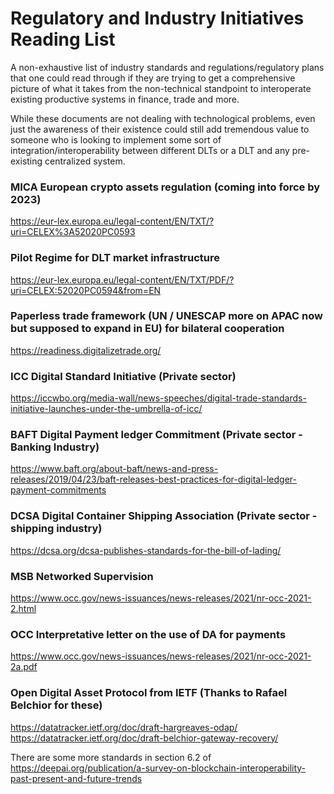 # Regulatory and Industry Initiatives Reading List

A non-exhaustive list of industry standards and regulations/regulatory plans
that one could read through if they are trying to get a comprehensive picture
of what it takes from the non-technical standpoint to interoperate existing
productive systems in finance, trade and more.

While these documents are not dealing with technological problems, even just
the awareness of their existence could still add tremendous value to someone
who is looking to implement some sort of integration/interoperability between
different DLTs or a DLT and any pre-existing centralized system.

### MICA European crypto assets regulation (coming into force by 2023)

https://eur-lex.europa.eu/legal-content/EN/TXT/?uri=CELEX%3A52020PC0593

### Pilot Regime for DLT market infrastructure

https://eur-lex.europa.eu/legal-content/EN/TXT/PDF/?uri=CELEX:52020PC0594&from=EN

### Paperless trade framework (UN / UNESCAP more on APAC now but supposed to expand in EU) for bilateral cooperation

https://readiness.digitalizetrade.org/

### ICC Digital Standard Initiative (Private sector)

https://iccwbo.org/media-wall/news-speeches/digital-trade-standards-initiative-launches-under-the-umbrella-of-icc/

### BAFT Digital Payment ledger Commitment (Private sector - Banking Industry)

https://www.baft.org/about-baft/news-and-press-releases/2019/04/23/baft-releases-best-practices-for-digital-ledger-payment-commitments

### DCSA Digital Container  Shipping Association (Private sector - shipping industry)

https://dcsa.org/dcsa-publishes-standards-for-the-bill-of-lading/

### MSB Networked Supervision

https://www.occ.gov/news-issuances/news-releases/2021/nr-occ-2021-2.html

### OCC Interpretative letter on the use of DA for payments

https://www.occ.gov/news-issuances/news-releases/2021/nr-occ-2021-2a.pdf

### Open Digital Asset Protocol from IETF (Thanks to Rafael Belchior for these)

https://datatracker.ietf.org/doc/draft-hargreaves-odap/
https://datatracker.ietf.org/doc/draft-belchior-gateway-recovery/

There are some more standards in section 6.2 of
https://deepai.org/publication/a-survey-on-blockchain-interoperability-past-present-and-future-trends
